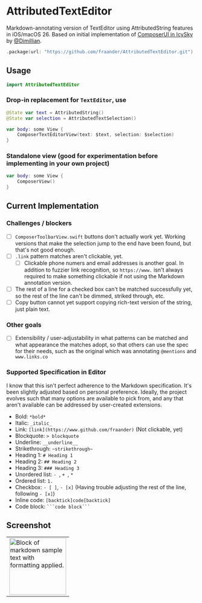 #  AttributedTextEditor

Markdown-annotating version of TextEditor using AttributedString features in iOS/macOS 26. Based on initial implementation of [ComposerUI in IcySky](https://github.com/Dimillian/IcySky/tree/main/Packages/Features/Sources/ComposerUI) by [@Dimillian](https://github.com/Dimillian).

```swift
.package(url: "https://github.com/fraander/AttributedTextEditor.git")
```

## Usage

```swift
import AttributedTextEditor
```

### Drop-in replacement for `TextEditor`, use 
```swift
@State var text = AttributedString()
@State var selection = AttributedTextSelection()

var body: some View {
    ComposerTextEditorView(text: $text, selection: $selection)
}
```

### Standalone view (good for experimentation before implementing in your own project)
```swift
var body: some View {
    ComposerView()
}
```

## Current Implementation

### Challenges / blockers
- [ ] `ComposerToolbarView.swift` buttons don't actually work yet. Working versions that make the selection jump to the end have been found, but that's not good enough.
- [ ] `.link` pattern matches aren't clickable, yet.
    - [ ] Clickable phone numers and email addresses is another goal. In addition to fuzzier link recognition, so `https://www.` isn't always required to make something clickable if not using the Markdown annotation version.
- [ ] The rest of a line for a checked box can't be matched successfully yet, so the rest of the line can't be dimmed, striked through, etc.
- [ ] Copy button cannot yet support copying rich-text version of the string, just plain text.

### Other goals
- [ ] Extensibility / user-adjustability in what patterns can be matched and what appearance the matches adopt, so that others can use the spec for their needs, such as the original which was annotating `@mentions` and `www.links.co`
 

### Supported Specification in Editor
I know that this isn't perfect adherence to the Markdown specification. It's been slightly adjusted based on personal preference. Ideally, the project evolves such that many options are available to pick from, and any that aren't available can be addressed by user-created extensions.
* Bold: `*bold*`
* Italic: `_italic_`
* Link: `[link](https://www.github.com/fraander)` (Not clickable, yet)
* Blockquote: `> blockquote`
* Underline: `__underline__`
* Strikethrough: `~strikethrough~`
* Heading 1: `# Heading 1`
* Heading 2: `## Heading 2`
* Heading 3: `### Heading 3`
* Unordered list: `- `, `+ `, `* ` 
* Ordered list: `1. `
* Checkbox: `- [ ]`, `- [x]` (Having trouble adjusting the rest of the line, following `- [x]`)
* Inline code: `[backtick]code[backtick]`
* Code block: ` ```code block``` `

## Screenshot
<table>
  <tr>
    <td>
      <img width="150" alt="Block of markdown sample text with formatting applied." src="https://github.com/user-attachments/assets/30cbddb4-61c7-45ee-b94d-bc9321d121ac">
    </td>
 </table>

